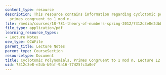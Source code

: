 ```yaml
---
content_type: resource
description: This resource contains information regarding cyclotomic polynomials,
  primes congruent to 1 mod n.
file: /media/courses/18-781-theory-of-numbers-spring-2012/7312c3e8e2dbb9af9a1677425fc3a0e7_MIT18_781S12_lec12.pdf
file_type: application/pdf
learning_resource_types:
- Lecture Notes
ocw_type: OCWFile
parent_title: Lecture Notes
parent_type: CourseSection
resourcetype: Document
title: Cyclotomic Polynomials, Primes Congruent to 1 mod n, Lecture 12 Notes
uid: 7312c3e8-e2db-b9af-9a16-77425fc3a0e7
---
```

